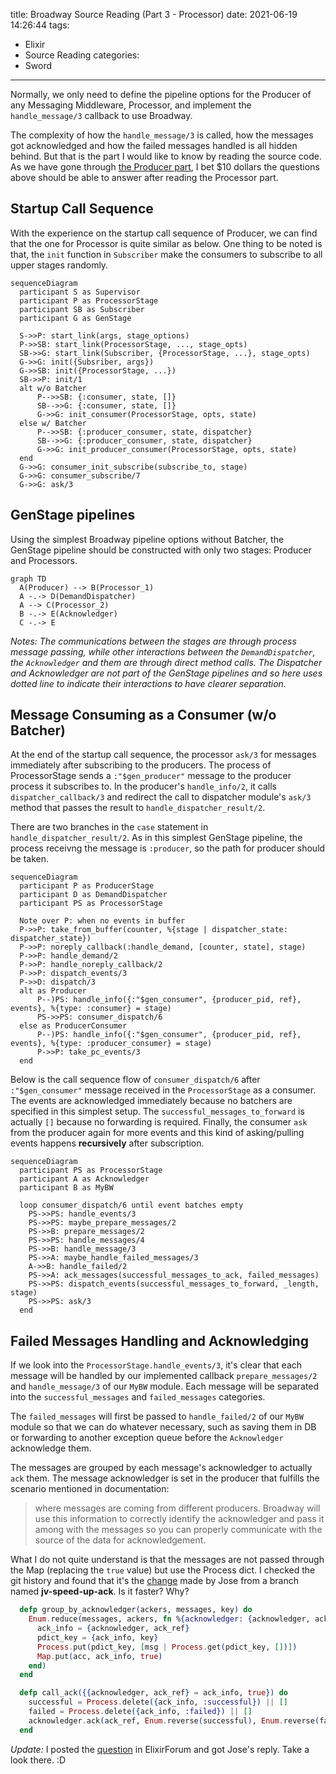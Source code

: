 title: Broadway Source Reading (Part 3 - Processor)
date: 2021-06-19 14:26:44
tags:
  - Elixir
  - Source Reading
categories:
  - Sword
---

[the Producer part]: http://www.thinkingincrowd.me/2021/05/07/broadway-source-reading-producer/

Normally, we only need to define the pipeline options for the Producer of any Messaging Middleware, Processor, and implement the `handle_message/3` callback to use Broadway.  

The complexity of how the `handle_message/3` is called, how the messages got acknowledged and how the failed messages handled is all hidden behind.  But that is the part I would like to know by reading the source code.  As we have gone through [the Producer part][], I bet $10 dollars the questions above should be able to answer after reading the Processor part.  


## Startup Call Sequence

With the experience on the startup call sequence of Producer, we can find that the one for Processor is quite similar as below.  One thing to be noted is that, the `init` function in `Subscriber` make the consumers to subscribe to all upper stages randomly.

```mermaid
sequenceDiagram
  participant S as Supervisor
  participant P as ProcessorStage
  participant SB as Subscriber
  participant G as GenStage

  S->>P: start_link(args, stage_options)
  P->>SB: start_link(ProcessorStage, ..., stage_opts)
  SB->>G: start_link(Subscriber, {ProcessorStage, ...}, stage_opts)
  G->>G: init({Subsriber, args})
  G->>SB: init({ProcessorStage, ...})
  SB->>P: init/1
  alt w/o Batcher
      P-->>SB: {:consumer, state, []}
      SB-->>G: {:consumer, state, []}
      G->>G: init_consumer(ProcessorStage, opts, state)
  else w/ Batcher
      P-->>SB: {:producer_consumer, state, dispatcher}
      SB-->>G: {:producer_consumer, state, dispatcher}
      G->>G: init_producer_consumer(ProcessorStage, opts, state)
  end
  G->>G: consumer_init_subscribe(subscribe_to, stage)
  G->>G: consumer_subscribe/7
  G->>G: ask/3
```

## GenStage pipelines

Using the simplest Broadway pipeline options without Batcher, the GenStage pipeline should be constructed with only two stages: Producer and Processors.  


```mermaid
graph TD
  A(Producer) --> B(Processor_1)
  A -.-> D(DemandDispatcher)
  A --> C(Processor_2)
  B -.-> E(Acknowledger)
  C -.-> E
```

_Notes: The communications between the stages are through process message passing, while other interactions between the `DemandDispatcher`, the `Acknowledger` and them are through direct method calls.  The Dispatcher and Acknowledger are not part of the GenStage pipelines and so here uses dotted line to indicate their interactions to have clearer separation._


## Message Consuming as a Consumer (w/o Batcher)

At the end of the startup call sequence, the processor `ask/3` for messages immediately after subscribing to the producers.  The process of ProcessorStage sends a `:"$gen_producer"` message to the producer process it subscribes to.  In the producer's `handle_info/2`, it calls `dispatcher_callback/3` and redirect the call to dispatcher module's `ask/3` method that passes the result to `handle_dispatcher_result/2`.

There are two branches in the `case` statement in `handle_dispatcher_result/2`.  As in this simplest GenStage pipeline, the process receivng the message is `:producer`, so the path for producer should be taken.  

```mermaid
sequenceDiagram
  participant P as ProducerStage
  participant D as DemandDispatcher
  participant PS as ProcessorStage

  Note over P: when no events in buffer
  P->>P: take_from_buffer(counter, %{stage | dispatcher_state: dispatcher_state})
  P->>P: noreply_callback(:handle_demand, [counter, state], stage)
  P->>P: handle_demand/2
  P->>P: handle_noreply_callback/2
  P->>P: dispatch_events/3
  P->>D: dispatch/3
  alt as Producer
      P--)PS: handle_info({:"$gen_consumer", {producer_pid, ref}, events}, %{type: :consumer} = stage)
      PS->>PS: consumer_dispatch/6
  else as ProducerConsumer
      P--)PS: handle_info({:"$gen_consumer", {producer_pid, ref}, events}, %{type: :producer_consumer} = stage)
      P->>P: take_pc_events/3
  end
```

Below is the call sequence flow of `consumer_dispatch/6` after `:"$gen_consumer"` message received in the `ProcessorStage` as a consumer.  The events are acknowledged immediately because no batchers are specified in this simplest setup.  The `successful_messages_to_forward` is actually `[]` because no forwarding is required.  Finally, the consumer `ask` from the producer again for more events and this kind of asking/pulling events happens **recursively** after subscription.


```mermaid
sequenceDiagram
  participant PS as ProcessorStage
  participant A as Acknowledger
  participant B as MyBW

  loop consumer_dispatch/6 until event batches empty
    PS->>PS: handle_events/3
    PS->>PS: maybe_prepare_messages/2
    PS->>B: prepare_messages/2
    PS->>PS: handle_messages/4
    PS->>B: handle_message/3
    PS->>A: maybe_handle_failed_messages/3
    A->>B: handle_failed/2
    PS->>A: ack_messages(successful_messages_to_ack, failed_messages)
    PS->>PS: dispatch_events(successful_messages_to_forward, _length, stage)
    PS->>PS: ask/3
  end
```


## Failed Messages Handling and Acknowledging

If we look into the `ProcessorStage.handle_events/3`, it's clear that each message will be handled by our implemented callback `prepare_messages/2` and `handle_message/3` of our `MyBW` module.  Each message will be separated into the `successful_messages` and `failed_messages` categories.

The `failed_messages` will first be passed to `handle_failed/2` of our `MyBW` module so that we can do whatever necessary, such as saving them in DB or forwarding to another exception queue before the `Acknowledger` acknowledge them.

The messages are grouped by each message's acknowledger to actually `ack` them.  The message acknowledger is set in the producer that fulfills the scenario mentioned in documentation:

>where messages are coming from different producers. Broadway will use this information to correctly identify the acknowledger and pass it among with the messages so you can properly communicate with the source of the data for acknowledgement.

What I do not quite understand is that the messages are not passed through the Map (replacing the `true` value) but use the Process dict.  I checked the git history and found that it's the [change](https://github.com/dashbitco/broadway/pull/32/files) made by Jose from a branch named **jv-speed-up-ack**.  Is it faster?  Why?

```elixir
  defp group_by_acknowledger(ackers, messages, key) do
    Enum.reduce(messages, ackers, fn %{acknowledger: {acknowledger, ack_ref, _}} = msg, acc ->
      ack_info = {acknowledger, ack_ref}
      pdict_key = {ack_info, key}
      Process.put(pdict_key, [msg | Process.get(pdict_key, [])])
      Map.put(acc, ack_info, true)
    end)
  end

  defp call_ack({{acknowledger, ack_ref} = ack_info, true}) do
    successful = Process.delete({ack_info, :successful}) || []
    failed = Process.delete({ack_info, :failed}) || []
    acknowledger.ack(ack_ref, Enum.reverse(successful), Enum.reverse(failed))
  end
```

_Update:_ I posted the [question](https://elixirforum.com/t/may-anyone-help-to-explain-this-code-by-jose-in-broadway-to-me/40533/6) in ElixirForum and got Jose's reply.  Take a look there.  :D



